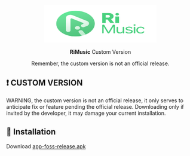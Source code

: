 <div align="center">
  <img src="../assets/design/latest/app_logo.svg" width="300" height="100" />    
  <p><b>RiMusic</b> Custom Version</p>
  <p>Remember, the custom version is not an official release.</p>
</div>

## ❗ CUSTOM VERSION
WARNING, the custom version is not an official release, it only serves to anticipate fix or feature pending the official release. Downloading only if invited by the developer, it may damage your current installation.

## 📲 Installation
Download [app-foss-release.apk](https://raw.githubusercontent.com/fast4x/RiMusic/master/customVersion/app-foss-release.apk)
